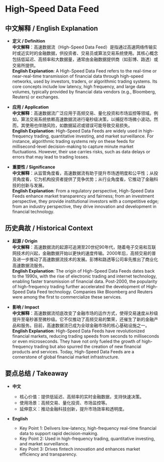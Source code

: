 # High-Speed Data Feed

## 中文解释 / English Explanation

* **定义 / Definition**  
  **中文解释**：高速数据流（High-Speed Data Feed）是指通过高速网络传输实时或近实时的金融数据，供投资者、交易员或算法交易系统使用。其核心概念包括低延迟、高频率和大数据量，通常由金融数据提供商（如彭博、路透）或交易所提供。  
  **English Explanation**: A High-Speed Data Feed refers to the real-time or near-real-time transmission of financial data through high-speed networks, used by investors, traders, or algorithmic trading systems. Its core concepts include low latency, high frequency, and large data volumes, typically provided by financial data vendors (e.g., Bloomberg, Reuters) or exchanges.

* **应用 / Application**  
  **中文解释**：高速数据流广泛应用于高频交易、量化投资和市场监控等领域。例如，算法交易系统依赖高速数据流进行毫秒级决策，以捕捉市场微小波动。然而，其使用也伴随风险，如数据延迟或错误可能导致交易损失。  
  **English Explanation**: High-Speed Data Feeds are widely used in high-frequency trading, quantitative investing, and market surveillance. For instance, algorithmic trading systems rely on these feeds for millisecond-level decision-making to capture minute market fluctuations. However, their use carries risks, such as data delays or errors that may lead to trading losses.

* **重要性 / Significance**  
  **中文解释**：从监管角度看，高速数据流有助于提升市场透明度和公平性；从投资角度看，它为机构投资者提供了竞争优势；从行业角度看，它推动了金融科技的创新与发展。  
  **English Explanation**: From a regulatory perspective, High-Speed Data Feeds enhance market transparency and fairness; from an investment perspective, they provide institutional investors with a competitive edge; from an industry perspective, they drive innovation and development in financial technology.

## 历史典故 / Historical Context

* **起源 / Origin**  
  **中文解释**：高速数据流的起源可追溯至20世纪90年代，随着电子交易和互联网技术的兴起，金融数据开始以更快的速度传输。2000年后，高频交易的普及进一步推动了高速数据流技术的发展。彭博和路透等公司率先推出了商业化高速数据流服务。  
  **English Explanation**: The origin of High-Speed Data Feeds dates back to the 1990s, with the rise of electronic trading and internet technology, enabling faster transmission of financial data. Post-2000, the popularity of high-frequency trading further accelerated the development of High-Speed Data Feed technology. Companies like Bloomberg and Reuters were among the first to commercialize these services.

* **影响 / Impact**  
  **中文解释**：高速数据流彻底改变了金融市场的运作方式，使得交易速度从秒级提升至毫秒甚至微秒级。它不仅推动了高频交易的繁荣，还催生了新的金融产品和服务。目前，高速数据流已成为全球金融市场的核心基础设施之一。  
  **English Explanation**: High-Speed Data Feeds have revolutionized financial markets, reducing trading speeds from seconds to milliseconds or even microseconds. They have not only fueled the growth of high-frequency trading but also spurred the creation of new financial products and services. Today, High-Speed Data Feeds are a cornerstone of global financial market infrastructure.

## 要点总结 / Takeaway

* **中文**  
  - 核心价值：提供低延迟、高频率的实时金融数据，支持快速决策。  
  - 使用场景：高频交易、量化投资、市场监控等。  
  - 延伸意义：推动金融科技创新，提升市场效率和透明度。  

* **English**  
  - Key Point 1: Delivers low-latency, high-frequency real-time financial data to support rapid decision-making.  
  - Key Point 2: Used in high-frequency trading, quantitative investing, and market surveillance.  
  - Key Point 3: Drives fintech innovation and enhances market efficiency and transparency.